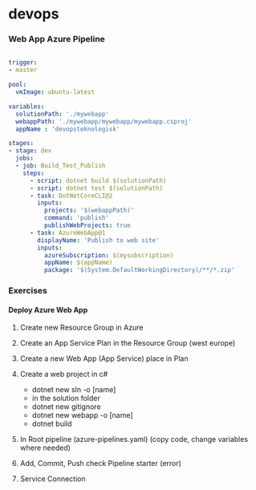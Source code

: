 # devops




### Web App Azure Pipeline


```yaml

trigger:
- master

pool:
  vmImage: ubuntu-latest

variables:
  solutionPath: './mywebapp'
  webappPath: './mywebapp/mywebapp/mywebapp.csproj'
  appName : 'devopsteknologisk'

stages:
- stage: dev
  jobs:
  - job: Build_Test_Publish
    steps:
      - script: dotnet build $(solutionPath)
      - script: dotnet test $(solutionPath)
      - task: DotNetCoreCLI@2
        inputs:
          projects: '$(webappPath)'
          command: 'publish'
          publishWebProjects: true
      - task: AzureWebApp@1
        displayName: 'Publish to web site'
        inputs:
          azureSubscription: $(mysubscription)
          appName: $(appName)
          package: '$(System.DefaultWorkingDirectory)/**/*.zip'


```

### Exercises

#### Deploy Azure Web App

1. Create new Resource Group in Azure
2. Create an App Service Plan in the Resource Group (west europe)
3. Create a new Web App (App Service) place in Plan

4. Create a web project in c#
   - dotnet new sln -o [name]
   - in the solution folder
   - dotnet new gitignore
   - dotnet new webapp -o [name]
   - dotnet build

5. In Root pipeline (azure-pipelines.yaml) (copy code, change variables where needed)
6. Add, Commit, Push check Pipeline starter (error)

7. Service Connection
